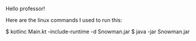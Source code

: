 Hello professor!

Here are the linux commands I used to run this:

$ kotlinc Main.kt -include-runtime -d Snowman.jar
$ java -jar Snowman.jar
